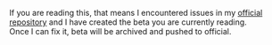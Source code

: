 If you are reading this, that means I encountered issues in my <a href="https://github.com/OkolJr/WeatherApp">official repository</a> and I have created the beta you are currently reading.<br>
Once I can fix it, beta will be archived and pushed to official.
